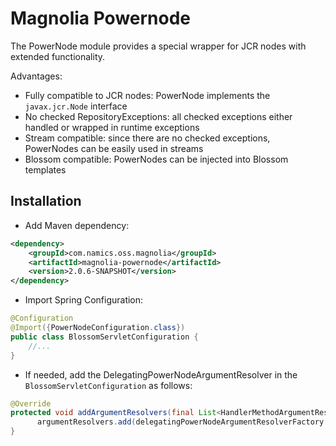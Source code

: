 # Magnolia Powernode
The PowerNode module provides a special wrapper for JCR nodes with
extended functionality.

Advantages:
* Fully compatible to JCR nodes: PowerNode implements the `javax.jcr.Node` interface
* No checked RepositoryExceptions: all checked exceptions either handled or wrapped in runtime exceptions
* Stream compatible: since there are no checked exceptions, PowerNodes can be easily used in streams
* Blossom compatible: PowerNodes can be injected into Blossom templates

## Installation

* Add Maven dependency:
```xml
<dependency>
    <groupId>com.namics.oss.magnolia</groupId>
    <artifactId>magnolia-powernode</artifactId>
    <version>2.0.6-SNAPSHOT</version>
</dependency>
```

* Import Spring Configuration:
```java
@Configuration
@Import({PowerNodeConfiguration.class})
public class BlossomServletConfiguration {
	//...
}
```

* If needed, add the DelegatingPowerNodeArgumentResolver in the `BlossomServletConfiguration` as follows:
```java
@Override
protected void addArgumentResolvers(final List<HandlerMethodArgumentResolver> argumentResolvers) {
      argumentResolvers.add(delegatingPowerNodeArgumentResolverFactory.create(new BlossomHandlerMethodArgumentResolver()));
}
```